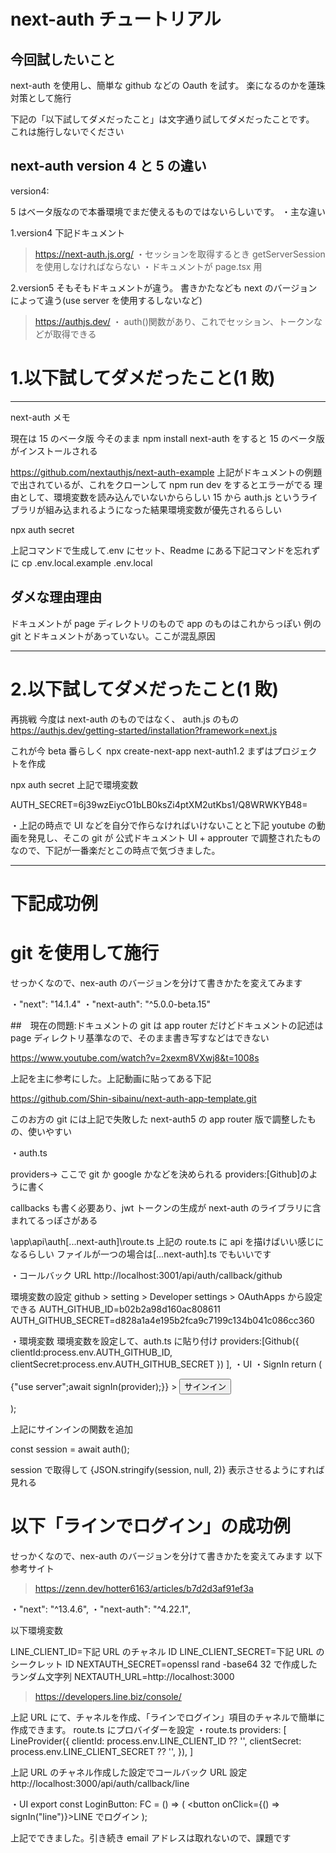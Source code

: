 # next-auth チュートリアル

## 今回試したいこと

next-auth を使用し、簡単な github などの Oauth を試す。
楽になるのかを蓮珠対策として施行

下記の「以下試してダメだったこと」は文字通り試してダメだったことです。
これは施行しないでください

## next-auth version 4 と 5 の違い

version4:

5 はベータ版なので本番環境でまだ使えるものではないらしいです。
・主な違い

1.version4
下記ドキュメント

> https://next-auth.js.org/
> ・セッションを取得するとき getServerSession を使用しなければならない
> ・ドキュメントが page.tsx 用

2.version5
そもそもドキュメントが違う。
書きかたなども next のバージョンによって違う(use server を使用するしないなど)

> https://authjs.dev/
> ・ auth()関数があり、これでセッション、トークンなどが取得できる

# 1.以下試してダメだったこと(1 敗)

---

next-auth メモ

現在は 15 のベータ版
今そのまま npm install next-auth をすると 15 のベータ版がインストールされる

https://github.com/nextauthjs/next-auth-example
上記がドキュメントの例題で出されているが、これをクローンして npm run dev をするとエラーがでる
理由として、環境変数を読み込んでいないかららしい
15 から auth.js というライブラリが組み込まれるようになった結果環境変数が優先されるらしい

npx auth secret

上記コマンドで生成して.env にセット、Readme にある下記コマンドを忘れずに
cp .env.local.example .env.local

## ダメな理由理由

ドキュメントが page ディレクトリのもので app のものはこれからっぽい
例の git とドキュメントがあっていない。ここが混乱原因

---

# 2.以下試してダメだったこと(1 敗)

再挑戦
今度は next-auth のものではなく、
auth.js のもの
https://authjs.dev/getting-started/installation?framework=next.js

これが今 beta 番らしく
npx create-next-app next-auth1.2
まずはプロジェクトを作成

npx auth secret
上記で環境変数

AUTH_SECRET=6j39wzEiycO1bLB0ksZi4ptXM2utKbs1/Q8WRWKYB48=

・上記の時点で UI などを自分で作らなければいけないことと下記 youtube の動画を発見し、そこの git が
公式ドキュメント UI + approuter で調整されたものなので、下記が一番楽だとこの時点で気づきました。

---

# 下記成功例

# git を使用して施行

せっかくなので、nex-auth のバージョンを分けて書きかたを変えてみます

・"next": "14.1.4"
・"next-auth": "^5.0.0-beta.15"

##　現在の問題:ドキュメントの git は app router だけどドキュメントの記述は page ディレクトリ基準なので、そのまま書き写すなどはできない

https://www.youtube.com/watch?v=2xexm8VXwj8&t=1008s

上記を主に参考にした。上記動画に貼ってある下記

https://github.com/Shin-sibainu/next-auth-app-template.git

このお方の git には上記で失敗した next-auth5 の app router 版で調整したもの、使いやすい

・auth.ts

providers→ ここで git か google かなどを決められる
providers:[Github]のように書く

callbacks も書く必要あり、jwt トークンの生成が next-auth のライブラリに含まれてるっぽさがある

\app\api\auth\[...next-auth]\route.ts
上記の route.ts に api を描けばいい感じになるらしい
ファイルが一つの場合は[...next-auth].ts でもいいです

・コールバック URL
http://localhost:3001/api/auth/callback/github

環境変数の設定 github > setting > Developer settings > OAuthApps から設定できる
AUTH_GITHUB_ID=b02b2a98d160ac808611
AUTH_GITHUB_SECRET=d828a1a4e195b2fca9c7199c134b041c086cc360

・環境変数
環境変数を設定して、auth.ts に貼り付け
providers:[Github({
clientId:process.env.AUTH_GITHUB_ID,
clientSecret:process.env.AUTH_GITHUB_SECRET
})
],
・UI
<SignIn provider="github" />
・SignIn
return (

<form
action={async () => {"use server";await signIn(provider);}} >
<Button {...props}>サインイン</Button>
</form>
);

上記にサインインの関数を追加

const session = await auth();

session で取得して
{JSON.stringify(session, null, 2)}
表示させるようにすれば見れる

# 以下「ラインでログイン」の成功例

せっかくなので、nex-auth のバージョンを分けて書きかたを変えてみます
以下参考サイト

> https://zenn.dev/hotter6163/articles/b7d2d3af91ef3a

・"next": "^13.4.6",
・"next-auth": "^4.22.1",

以下環境変数

LINE_CLIENT_ID=下記 URL のチャネル ID
LINE_CLIENT_SECRET=下記 URL のシークレット ID
NEXTAUTH_SECRET=openssl rand -base64 32 で作成したランダム文字列
NEXTAUTH_URL=http://localhost:3000

> https://developers.line.biz/console/

上記 URL にて、チャネルを作成、「ラインでログイン」項目のチャネルで簡単に作成できます。
route.ts にプロバイダーを設定
・route.ts
providers: [
LineProvider({
clientId: process.env.LINE_CLIENT_ID ?? '',
clientSecret: process.env.LINE_CLIENT_SECRET ?? '',
}),
]

上記 URL のチャネル作成した設定でコールバック URL 設定
http://localhost:3000/api/auth/callback/line

・UI
export const LoginButton: FC = () => (
<button onClick={() => signIn("line")}>LINE でログイン</button>
);

上記でできました。引き続き email アドレスは取れないので、課題です
